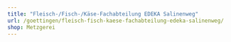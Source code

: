 ```yaml
---
title: "Fleisch-/Fisch-/Käse-Fachabteilung EDEKA Salinenweg"
url: /goettingen/fleisch-fisch-kaese-fachabteilung-edeka-salinenweg/
shop: Metzgerei
---
```

